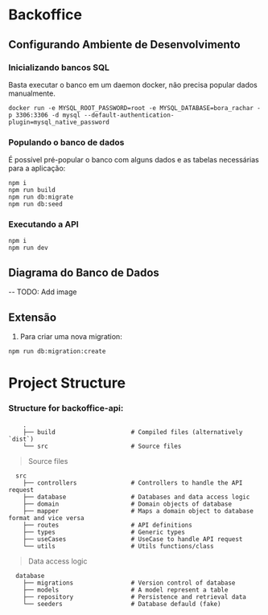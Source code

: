 # Backoffice

## Configurando Ambiente de Desenvolvimento

### Inicializando bancos SQL

Basta executar o banco em um daemon docker, não precisa popular dados manualmente.

```
docker run -e MYSQL_ROOT_PASSWORD=root -e MYSQL_DATABASE=bora_rachar -p 3306:3306 -d mysql --default-authentication-plugin=mysql_native_password
```

### Populando o banco de dados

É possível pré-popular o banco com alguns dados e as tabelas necessárias para a aplicação:

```
npm i
npm run build
npm run db:migrate
npm run db:seed
```

### Executando a API

```
npm i
npm run dev
```

## Diagrama do Banco de Dados

-- TODO: Add image

## Extensão

1. Para criar uma nova migration:

```
npm run db:migration:create
```

# Project Structure

### Structure for backoffice-api:

```
    .
    ├── build                     # Compiled files (alternatively `dist`)
    └── src                       # Source files
```

> Source files

```
  src
    ├── controllers               # Controllers to handle the API request
    ├── database                  # Databases and data access logic
    ├── domain                    # Domain objects of database
    ├── mapper                    # Maps a domain object to database format and vice versa
    ├── routes                    # API definitions
    ├── types                     # Generic types
    ├── useCases                  # UseCase to handle API request
    └── utils                     # Utils functions/class
```

> Data access logic

```
  database
    ├── migrations                # Version control of database
    ├── models                    # A model represent a table
    ├── repository                # Persistence and retrieval data
    └── seeders                   # Database defauld (fake)
```
